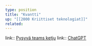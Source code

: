 ```yaml
---
type: position
title: "Kvantti"
up: "[[2000 Kriittiset teknologiat]]"
related:
---
```


link:: [Pysyvä teams ketju](https://teams.microsoft.com/l/message/19:c31af3d047bb433cbc41d43b6496bc2f@thread.skype/1715151565081?tenantId=f76946dc-d9fc-4b08-82aa-db1d2a9b8ed0&groupId=18d3e9fe-7dce-4b72-9a18-1cfa01a27312&parentMessageId=1715151565081&teamName=Teknologiateollisuus&channelName=Innovaatiopolitiikka&createdTime=1715151565081)
link:: [ChatGPT](https://chatgpt.com/g/g-p-67861c92030081918fa7ace00b3fa39f-kvanttistrategia/project)

